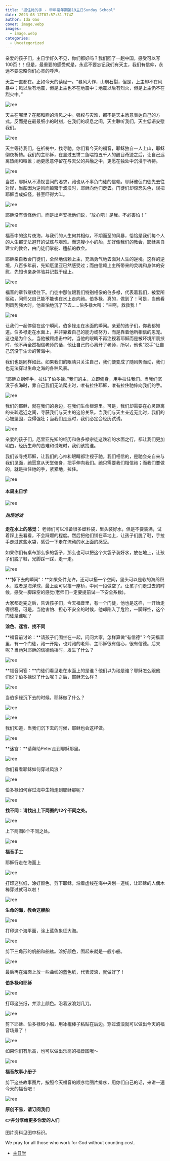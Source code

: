 ```yaml
---
title: "握住祂的手 - 甲年常年期第19主日Sunday School"
date: 2023-08-12T07:57:31.774Z
author: Ida Gao
cover: image.webp
images:
  - image.webp
categories:
  - Uncategorized
---
```


亲爱的孩子们，主日学好久不见，你们都好吗？我们回了一趟中国，感受可以写100页！！但是，最重要的感受就是，永远不要忘记我们有天主，我们有信仰，永远不要忽略你们心灵的呼声。

<!--more-->

天主一直都在。正如今天的读经一。“暴风大作，山崩石裂，但是，上主却不在风暴中；风以后有地震，但是上主也不在地震中；地震以后有烈火，但是上主仍不在烈火中。”

  

![ree](https://static.wixstatic.com/media/55472c_3aa3d02369994384b6f3b0b2f5771e97~mv2.jpeg/v1/fill/w_115,h_106,al_c,q_80,usm_0.66_1.00_0.01,blur_2,enc_avif,quality_auto/55472c_3aa3d02369994384b6f3b0b2f5771e97~mv2.jpeg)

  

天主在哪里？在那和煦的清风之中。强权与灾难，都不是天主愿意表达自己的方式。反而是在最最细小的时刻，在我们的叹息之间，天主聆听我们，天主低语安慰我们。

  

![ree](https://static.wixstatic.com/media/55472c_e37b982404984635baa77fbd266900f3~mv2.jpeg/v1/fill/w_115,h_86,al_c,q_80,usm_0.66_1.00_0.01,blur_2,enc_avif,quality_auto/55472c_e37b982404984635baa77fbd266900f3~mv2.jpeg)

  

天主等待我们，在祈祷中，找寻祂。你们看今天的福音，耶稣独自一人上山，耶稣彻夜祈祷。我们的主耶稣，在显过五饼二鱼喂饱五千人的醒目奇迹之后，让自己远离热闹和喧嚣；祂更愿意停留在与天父的共融之中，更愿在独处中沉浸于祈祷。

  

![ree](https://static.wixstatic.com/media/55472c_4349676012f6457cb7b0b100692096ac~mv2.jpg)

  

当然，耶稣从不漠视世间的渴求，祂也从不辜负门徒的信赖。耶稣催促门徒先去往对岸，当船因为逆风而颠簸于波浪时，耶稣向他们走去。门徒们却惊恐失色，误把耶稣当成妖怪，甚至吓得大叫。

  

![ree](https://static.wixstatic.com/media/55472c_74400cbae1f34439aed6d43b15828ecb~mv2.webp/v1/fill/w_147,h_110,al_c,q_80,usm_0.66_1.00_0.01,blur_2,enc_avif,quality_auto/55472c_74400cbae1f34439aed6d43b15828ecb~mv2.webp)

  

耶稣没有责怪他们，而是出声安抚他们说，“放心吧！是我。不必害怕！”

![ree](https://static.wixstatic.com/media/55472c_433fb845fa944615b2eee57dd38b5c8f~mv2.webp/v1/fill/w_147,h_110,al_c,q_80,usm_0.66_1.00_0.01,blur_2,enc_avif,quality_auto/55472c_433fb845fa944615b2eee57dd38b5c8f~mv2.webp)

  

福音中的这片夜海，与我们的人生何其相似，不期而至的风暴，恰恰是我们每个人的人生都无法避开的试炼与艰难。而这艘小小的船，却好像我们的教会，耶稣亲自建立的教会，由门徒们掌舵、适航的教会。

  

耶稣亲自教会门徒们，全然地信赖上主，充满勇气地去面对人生的逆境。这样的逆境，八百多年前，先知厄里亚已然感受过；而由信赖上主所带来的灵魂和身体的安慰，先知也亲身体验并记载于经上。  

![ree](https://static.wixstatic.com/media/55472c_4dad0db3a2784c5482ed285f019be602~mv2.png)

  

福音的章节继续往下。门徒中那位跟我们特别相像的伯多禄，代表着我们，被爱所驱动，问师父自己能不能也在水上走向祂。伯多禄，真的，做到了！可是，当他看到风势强大时，他害怕地沉了下去……伯多禄大叫：“主啊，救救我！”

  

![ree](https://static.wixstatic.com/media/55472c_8276ad931e974d9d9cd9e2a2fca57d65~mv2.webp/v1/fill/w_147,h_110,al_c,q_80,usm_0.66_1.00_0.01,blur_2,enc_avif,quality_auto/55472c_8276ad931e974d9d9cd9e2a2fca57d65~mv2.webp)

  

让我们一起停留在这个瞬间。伯多禄走在水面的瞬间。亲爱的孩子们，你我都知道。伯多禄走在水面上，并非靠着自己的能力或努力，而是靠着他所相信的恩宠。这也是为什么，当他被顾虑击中时，当他的眼睛不再注视着耶稣而是被环境所裹挟时，他不再全然相信老师的话，他让自己的心离开了老师，所以，他也“脱手”让自己沉没于生命的苦海中。

我们也是同样如此。如果我们的眼睛只关注自己，我们便变成了随风势而动，我们也无法穿过生命之海的各种风暴。

“耶稣立刻伸手，拉住了伯多禄。”我们的主，立即俯身，用手拉住我们。当我们沉没于夜海时，靠自己我们无法爬出时，唯有拉住耶稣，唯有拉住祂伸向我们的手。

![ree](https://static.wixstatic.com/media/55472c_06be8af8a4cd4b879b47c5a032a84bbf~mv2.webp/v1/fill/w_147,h_110,al_c,q_80,usm_0.66_1.00_0.01,blur_2,enc_avif,quality_auto/55472c_06be8af8a4cd4b879b47c5a032a84bbf~mv2.webp)

  

我们的耶稣，就在我们的身边，在我们生命根源里。可是，我们却需要在心灵距离的亲疏远近之间，寻获我们与天主的这份关系。当我们与天主亲近无比时，我们的心被坚固，变得强壮；当我们走远时，我们必定会经历试诱。

![ree](https://static.wixstatic.com/media/55472c_a3780f5f261d4e758877187a74970c8d~mv2.png)

亲爱的孩子们，厄里亚先知的经历和伯多禄宗徒这跌宕的水面之行，都让我们更加明白，经历生命的苦难和试炼时，我们该找谁。

我们该寻找耶稣，让我们的心神和眼睛都注视于祂。我们相信的，是祂会亲自来与我们见面，祂愿意从天堂俯身，把手伸向我们。祂只需要我们相信祂；而我们要做的，就是拉住祂的手，紧紧地，拉住。

  

![ree](https://static.wixstatic.com/media/55472c_f4e05316691a4b1ea13e0a2284f7e271~mv2.webp/v1/fill/w_147,h_110,al_c,q_80,usm_0.66_1.00_0.01,blur_2,enc_avif,quality_auto/55472c_f4e05316691a4b1ea13e0a2284f7e271~mv2.webp)

  

#### 本周主日学

![ree](https://static.wixstatic.com/media/55472c_b6b46ef6967043519a585917745688df~mv2.png)

##### 热场游戏

#####   

**走在水上的感觉：** 老师们可以准备很多塑料袋，里头装好水，但是不要装满，试着踩上去看看，不会踩爆的程度。然后把他们铺在草地上，让孩子们脱了鞋，手拉手走过这些水袋，感受一下走在流动的水上面的感受。

如果你们有桌布那么多的袋子，那么也可以把这个大袋子装好水，放在地上，让孩子们脱了鞋，光脚踩一踩，走一走。

  

![ree](https://static.wixstatic.com/media/55472c_279a6cb0890a4b32b1c2a48752654801~mv2.webp/v1/fill/w_147,h_98,al_c,q_80,usm_0.66_1.00_0.01,blur_2,enc_avif,quality_auto/55472c_279a6cb0890a4b32b1c2a48752654801~mv2.webp)

  

**“掉下去的瞬间”：**如果条件允许，还可以搭一个空间，里头可以是软的海绵积木，或者是海洋球，最上面可以搭一座桥，中间一段做空了。让孩子们走过去的时候，感受一脚踩空的感觉(老师们一定要提前试一下安全系数)。

大家都走完之后，告诉孩子们，今天福音里，有一个门徒，他也是这样，一开始走得很稳，可是，当他害怕、担心不安全的时候，他却陷入了危险，一脚踩空，这个门徒是谁呢？

  

**涂色、迷宫、找不同**

  

**福音前讨论：**请孩子们围坐在一起，问问大家，怎样算做“有信德”？今天福音里，有一个门徒，祂一开始，也对祂的老师、主耶稣很有信心，很有信德。后来呢？当祂对耶稣的信德动摇时，发生了什么？

![ree](https://static.wixstatic.com/media/55472c_415aa26879824c8ca6cbfae9f260d23f~mv2.png)

**福音问答：**门徒们看见走在水面上的是谁？他们以为祂是谁？耶稣怎么跟他们说？伯多禄说了什么呢？之后，耶稣怎么样？

  

![ree](https://static.wixstatic.com/media/55472c_c5c021a71da149dfacf1bb8fc9377feb~mv2.jpg)

当伯多禄沉下去的时候，耶稣做了什么？

![ree](https://static.wixstatic.com/media/55472c_7e639b07d97144dd9bca871b580a6617~mv2.gif/v1/fill/w_112,h_148,al_c,usm_0.66_1.00_0.01,blur_2,pstr/55472c_7e639b07d97144dd9bca871b580a6617~mv2.gif)

  

![ree](https://static.wixstatic.com/media/55472c_c95bd5ee8ee245db8b6944452f559ad0~mv2.jpg)

我们知道，当我们沉下去的时候，耶稣也会这样做。

![ree](https://static.wixstatic.com/media/55472c_3479ab93c0da4c12b56cb8c6e0503d7b~mv2.png)

  

**迷宫：**请帮助Peter走到耶稣那里。

  

![ree](https://static.wixstatic.com/media/55472c_bbfc2d02b6c34d9ab1d16c311394880a~mv2.png)

你们看看耶稣如何穿过风浪？

![ree](https://static.wixstatic.com/media/55472c_c10b27692bbd4a7f90e175bd5f05c088~mv2.gif/v1/fill/w_101,h_65,al_c,usm_0.66_1.00_0.01,blur_2,pstr/55472c_c10b27692bbd4a7f90e175bd5f05c088~mv2.gif)

伯多禄如何穿过海中生物走到耶稣那呢？

![ree](https://static.wixstatic.com/media/55472c_334ea63871ec4e229c5e181ed0d43c62~mv2.png)

  

**找不同：请找出上下两图的12个不同之处。**

![ree](https://static.wixstatic.com/media/55472c_83a81e2e03004949858bb8a66ff854cf~mv2.png)

上下两图8个不同之处。

  

![ree](https://static.wixstatic.com/media/55472c_268963f503774708b5f577b95ac048d6~mv2.png)

  

**福音手工**

  

耶稣行走在海面上

![ree](https://static.wixstatic.com/media/55472c_353ef87706d143e5988634c2456e883d~mv2.png)

  

打印这张纸，涂好颜色，剪下耶稣，沿着虚线在海中央划一道线，让耶稣的人偶木棒穿过就可以啦！

  

![ree](https://static.wixstatic.com/media/55472c_8f5426ffb2954bb7b5d7c51126d775bb~mv2.jpg)

**生命的海，教会这艘船**

  

![ree](https://static.wixstatic.com/media/55472c_4cd1a890098241a59847dbb186acd8d2~mv2.jpg)

  

打印这个海平面，涂上蓝色象征大海。

![ree](https://static.wixstatic.com/media/55472c_2c085794090f44689b6c9ba5337d7a99~mv2.png)

剪下三角形的帆船和船舷。涂好颜色，围起来就是一艘小船。

![ree](https://static.wixstatic.com/media/55472c_8f08e6e877534125abb661543d910a06~mv2.png)

最后再在海面上放一些曲线的蓝色纸，代表波浪，就做好了！

  

**伯多禄和耶稣**

![ree](https://static.wixstatic.com/media/55472c_15dd307d229c4d079a3733e49ff63efa~mv2.png)

打印这张纸，并涂上颜色。沿着波浪划几刀。

![ree](https://static.wixstatic.com/media/55472c_74ceb82b88264c539438411bf0463765~mv2.png)

剪下耶稣、伯多禄和小船，用冰棍棒子粘贴在后边。穿过波浪就可以做出今天的福音场景了！

![ree](https://static.wixstatic.com/media/55472c_20cb6a39998e4eff817371d7a6da733c~mv2.png)

如果你们有乐高，也可以做出乐高的福音图哦～

![ree](https://static.wixstatic.com/media/55472c_5604063519f94288889c2eba396dd64f~mv2.jpg)

  

**福音故事小册子**

  

剪下这些故事图片，按照今天福音的顺序给图片排序，用你们自己的话，来讲一遍今天的福音吧！

  

![ree](https://static.wixstatic.com/media/55472c_5ff5cc5d19bf46a4b740d7fc1f24708a~mv2.png)

  

  

  

**原创不易，请订阅我们**

**👉并分享给更多你爱的人们**

图片资料见图中标识。

We pray for all those who work for God without counting cost.

  

*   [主日学](https://www.urloveinme.com/首頁/categories/主日学)
